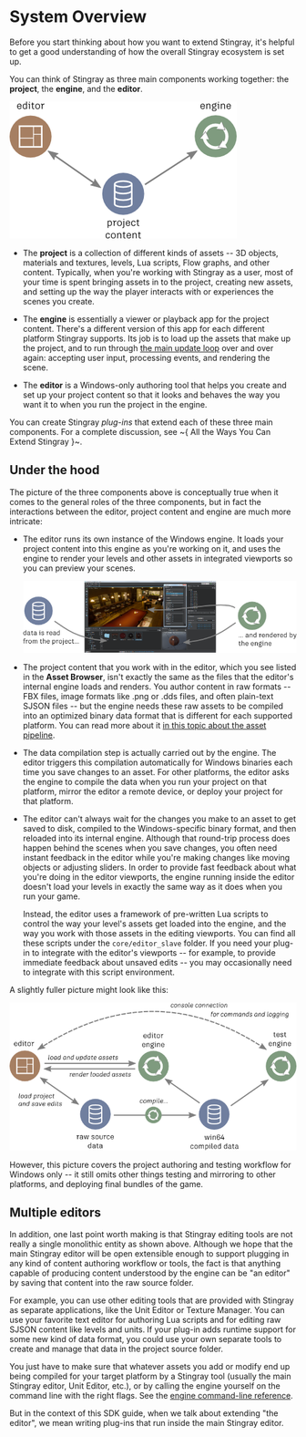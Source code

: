 # System Overview

Before you start thinking about how you want to extend Stingray, it's helpful to get a good understanding of how the overall Stingray ecosystem is set up.

You can think of Stingray as three main components working together: the **project**, the **engine**, and the **editor**.

![Overview](images/overview.png)

-	The **project** is a collection of different kinds of assets -- 3D objects, materials and textures, levels, Lua scripts, Flow graphs, and other content. Typically, when you're working with Stingray as a user, most of your time is spent bringing assets in to the project, creating new assets, and setting up the way the player interacts with or experiences the scenes you create.

-	The **engine** is essentially a viewer or playback app for the project content. There's a different version of this app for each different platform Stingray supports. Its job is to load up the assets that make up the project, and to run through [the main update loop](extend_engine.md) over and over again: accepting user input, processing events, and rendering the scene.

-	The **editor** is a Windows-only authoring tool that helps you create and set up your project content so that it looks and behaves the way you want it to when you run the project in the engine.

You can create Stingray *plug-ins* that extend each of these three main components. For a complete discussion, see ~{ All the Ways You Can Extend Stingray }~.

## Under the hood

The picture of the three components above is conceptually true when it comes to the general roles of the three components, but in fact the interactions between the editor, project content and engine are much more intricate:

-	The editor runs its own instance of the Windows engine. It loads your project content into this engine as you're working on it, and uses the engine to render your levels and other assets in integrated viewports so you can preview your scenes.

	![Editor viewports are provided by the internal engine](images/engine_rendering.png)

-	The project content that you work with in the editor, which you see listed in the **Asset Browser**, isn't exactly the same as the files that the editor's internal engine loads and renders. You author content in raw formats -- FBX files, image formats like .png or .dds files, and often plain-text SJSON files -- but the engine needs these raw assets to be compiled into an optimized binary data format that is different for each supported platform. You can read more about it [in this topic about the asset pipeline](http://help.autodesk.com/view/Stingray/ENU/?guid=__stingray_help_managing_content_content_lifecycle_html).

-	The data compilation step is actually carried out by the engine. The editor triggers this compilation automatically for Windows binaries each time you save changes to an asset. For other platforms, the editor asks the engine to compile the data when you run your project on that platform, mirror the editor a remote device, or deploy your project for that platform.

-	The editor can't always wait for the changes you make to an asset to get saved to disk, compiled to the Windows-specific binary format, and then reloaded into its internal engine. Although that round-trip process does happen behind the scenes when you save changes, you often need instant feedback in the editor while you're making changes like moving objects or adjusting sliders. In order to provide fast feedback about what you're doing in the editor viewports, the engine running inside the editor doesn't load your levels in exactly the same way as it does when you run your game.

	Instead, the editor uses a framework of pre-written Lua scripts to control the way your level's assets get loaded into the engine, and the way you work with those assets in the editing viewports. You can find all these scripts under the `core/editor_slave` folder. If you need your plug-in to integrate with the editor's viewports -- for example, to provide immediate feedback about unsaved edits -- you may occasionally need to integrate with this script environment.

A slightly fuller picture might look like this:

![A fuller picture](images/full_picture.png)

However, this picture covers the project authoring and testing workflow for Windows only -- it still omits other things testing and mirroring to other platforms, and deploying final bundles of the game.

## Multiple editors

In addition, one last point worth making is that Stingray editing tools are not really a single monolithic entity as shown above. Although we hope that the main Stingray editor will be open extensible enough to support plugging in any kind of content authoring workflow or tools, the fact is that anything capable of producing content understood by the engine can be "an editor" by saving that content into the raw source folder.

For example, you can use other editing tools that are provided with Stingray as separate applications, like the Unit Editor or Texture Manager. You can use your favorite text editor for authoring Lua scripts and for editing raw SJSON content like levels and units. If your plug-in adds runtime support for some new kind of data format, you could use your own separate tools to create and manage that data in the project source folder.

You just have to make sure that whatever assets you add or modify end up being compiled for your target platform by a Stingray tool (usually the main Stingray editor, Unit Editor, etc.), or by calling the engine yourself on the command line with the right flags. See the [engine command-line reference](http://help.autodesk.com/view/Stingray/ENU/?guid=__stingray_help_reference_engine_command_line_html).

But in the context of this SDK guide, when we talk about extending "the editor", we mean writing plug-ins that run inside the main Stingray editor.
